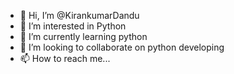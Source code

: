 - 👋 Hi, I’m @KirankumarDandu
- 👀 I’m interested in Python
- 🌱 I’m currently learning python
- 💞️ I’m looking to collaborate on python developing
- 📫 How to reach me...

<!---
KirankumarDandu/KirankumarDandu is a ✨ special ✨ repository because its `README.md` (this file) appears on your GitHub profile.
You can click the Preview link to take a look at your changes.
--->
